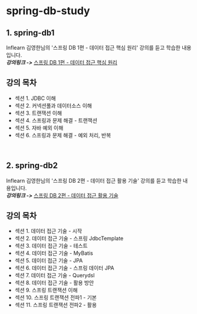# spring-db-study

## 1. spring-db1

Inflearn 김영한님의 '스프링 DB 1편 - 데이터 접근 핵심 원리' 강의를 듣고 학습한 내용입니다.  
***강의링크 ->*** [스프링 DB 1편 - 데이터 접근 핵심 원리](https://www.inflearn.com/course/%EC%8A%A4%ED%94%84%EB%A7%81-db-1)

## 강의 목차   

- 섹션 1. JDBC 이해
- 섹션 2. 커넥션풀과 데이터소스 이해
- 섹션 3. 트랜잭션 이해
- 섹션 4. 스프링과 문제 해결 - 트랜잭션
- 섹션 5. 자바 예외 이해
- 섹션 6. 스프링과 문제 해결 - 예외 처리, 반복
<br>

## 2. spring-db2

Inflearn 김영한님의 '스프링 DB 2편 - 데이터 접근 활용 기술' 강의를 듣고 학습한 내용입니다.  
***강의링크 ->*** [스프링 DB 2편 - 데이터 접근 활용 기술](https://www.inflearn.com/course/%EC%8A%A4%ED%94%84%EB%A7%81-db-2)

## 강의 목차   

- 섹션 1. 데이터 접근 기술 - 시작
- 섹션 2. 데이터 접근 기술 - 스프링 JdbcTemplate
- 섹션 3. 데이터 접근 기술 - 테스트
- 섹션 4. 데이터 접근 기술 - MyBatis
- 섹션 5. 데이터 접근 기술 - JPA
- 섹션 6. 데이터 접근 기술 - 스프링 데이터 JPA
- 섹션 7. 데이터 접근 기술 - Querydsl
- 섹션 8. 데이터 접근 기술 - 활용 방안
- 섹션 9. 스프링 트랜잭션 이해
- 섹션 10. 스프링 트랜잭션 전파1 - 기본
- 섹션 11. 스프링 트랜잭션 전파2 - 활용
